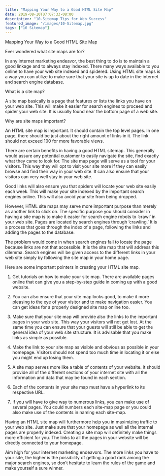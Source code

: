 ```yaml
---
title: "Mapping Your Way to a Good HTML Site Map"
date: 2019-08-10T07:07:33-08:00
description: "10-Sitemap Tips for Web Success"
featured_image: "/images/10-Sitemap.jpg"
tags: ["10 Sitemap"]
---
```


Mapping Your Way to a Good HTML Site Map


Ever wondered what site maps are for? 

In any internet marketing endeavor, the best thing to do is to maintain a good linkage and to always stay indexed. There many ways available to you online to have your web site indexed and spidered. Using HTML site maps is a way you can utilize to make sure that your site is up to date in the internet and search engine database. 

What is a site map?

A site map basically is a page that features or lists the links you have on your web site. This will make it easier for search engines to proceed and spider your web site. It is usually found near the bottom page of a web site. 

Why are site maps important?

An HTML site map is important. It should contain the top level pages. In one page, there should be just about the right amount of links in it. The link should not exceed 100 for more favorable views. 

There are certain benefits in having a good HTML sitemap. This generally would assure any potential customer to easily navigate the site, find exactly what they came to look for. The site map page will serve as a tool for your visitors. This way they will opt to visit your site more if they can easily browse and find their way in your web site. It can also ensure that your visitors can very well stay in your web site. 

Good links will also ensure you that spiders will locate your web site easily each week. This will make your site indexed by the important search engines online. This will also avoid your site from being dropped.

However, HTML site maps may serve more important purpose than merely as another link to click on. The specific purpose you should consider in having a site map is to make it easier for search engine robots to ‘crawl’ in your web site. Pages are located by search engines through ‘crawling.’ It is a process that goes through the index of a page, following the links and adding the pages to the database. 

The problem would come in when search engines fail to locate the page because links are not that accessible. It is the site map that will address this dilemma. Search engines will be given access to the different links in your web site simply by following the site map in your home page. 

Here are some important pointers in creating your HTML site map.
1.	Get tutorials on how to make your site map. There are available pages online that can give you a step-by-step guide in coming up with a good website. 

2.	You can also ensure that your site map looks good, to make it more pleasing to the eye of your visitor and to make navigation easier. You can get ideas for a properly designed site map online too.

3.	Make sure that your site map will provide also the links to the important pages in your web site. This way your visitors will not get lost. At the same time you can ensure that your guests will still be able to get the general idea of your web site structure. It is advisable that you make links as simple as possible.

4.	Make the link to your site map as visible and obvious as possible in your homepage. Visitors should not spend too much time in locating it or else you might end up losing them.

5.	A site map serves more like a table of contents of your website. It should provide all of the different sections of your internet site with all the information and data that may be found in each section. 

6.	Each of the contents in your site map must have a hyperlink to its respective URL.

7.	If you will have to give way to numerous links, you can make use of several pages. You could numbers each site-map page or you could also make use of the contents in naming each site-map.

Having an HTML site map will furthermore help you in maximizing traffic to your web site. Just make sure that your homepage as well all the internal pages are properly indexed. Creating a site map will definitely make things more efficient for you. The links to all the pages in your website will be directly connected to your homepage.

Aim high for your internet marketing endeavors. The more links you have to your site, the higher is the possibility of getting a good rank among the major search engines, so don’t hesitate to learn the rules of the game and make yourself a sure winner.
